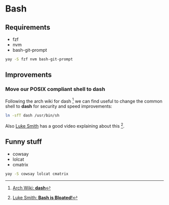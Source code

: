 # Bash

## Requirements

- fzf
- nvm
- bash-git-prompt

```sh
yay -S fzf nvm bash-git-prompt
```

## Improvements

### Move our POSIX compliant shell to dash

Following the arch wiki for dash [^1] we can find useful to change the common
shell to **dash** for security and speed improvements:

```sh
ln -sfT dash /usr/bin/sh
```

Also [Luke Smith](https://lukesmith.xyz/) has a good video explaining about this [^2].

## Funny stuff

- cowsay
- lolcat
- cmatrix

```sh
yay -S cowsay lolcat cmatrix
```

[^1]: [Arch Wiki: **dash**](https://wiki.archlinux.org/index.php/Dash)
[^2]: [Luke Smith: **Bash is Bloated!**](https://lbry.tv/@Luke:7/bash-is-bloated:8)

